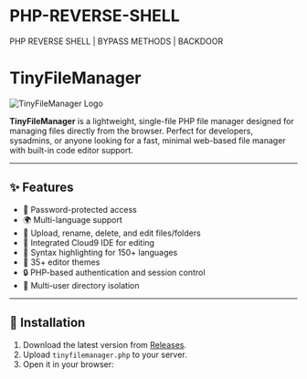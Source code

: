 # PHP-REVERSE-SHELL
PHP REVERSE SHELL | BYPASS METHODS | BACKDOOR

# TinyFileManager

![TinyFileManager Logo](https://raw.githubusercontent.com/prasathmani/tinyfilemanager/master/images/filemanager.png)

**TinyFileManager** is a lightweight, single-file PHP file manager designed for managing files directly from the browser. Perfect for developers, sysadmins, or anyone looking for a fast, minimal web-based file manager with built-in code editor support.

---

## ✨ Features

- 🔐 Password-protected access
- 🌍 Multi-language support
- 📂 Upload, rename, delete, and edit files/folders
- 📝 Integrated Cloud9 IDE for editing
- 🎨 Syntax highlighting for 150+ languages
- 🌙 35+ editor themes
- 🔒 PHP-based authentication and session control
- 👥 Multi-user directory isolation

---

## 🚀 Installation

1. Download the latest version from [Releases](https://github.com/prasathmani/tinyfilemanager/releases).
2. Upload `tinyfilemanager.php` to your server.
3. Open it in your browser:

